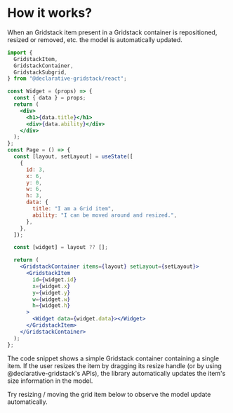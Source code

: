 # How it works?

When an Gridstack item present in a Gridstack container is repositioned, resized or removed, etc. the model is automatically updated.

```jsx
import {
  GridstackItem,
  GridstackContainer,
  GridstackSubgrid,
} from "@declarative-gridstack/react";

const Widget = (props) => {
  const { data } = props;
  return (
    <div>
      <h1>{data.title}</h1>
      <div>{data.ability}</div>
    </div>
  );
};
const Page = () => {
  const [layout, setLayout] = useState([
    {
      id: 3,
      x: 6,
      y: 0,
      w: 6,
      h: 3,
      data: {
        title: "I am a Grid item",
        ability: "I can be moved around and resized.",
      },
    },
  ]);

  const [widget] = layout ?? [];

  return (
    <GridstackContainer items={layout} setLayout={setLayout}>
      <GridstackItem
        id={widget.id}
        x={widget.x}
        y={widget.y}
        w={widget.w}
        h={widget.h}
      >
        <Widget data={widget.data}></Widget>
      </GridstackItem>
    </GridstackContainer>
  );
};
```

The code snippet shows a simple Gridstack container containing a single item. If the user resizes the item by dragging its resize handle (or by using @declarative-gridstack's APIs), the library automatically updates the item's size information in the model.

Try resizing / moving the grid item below to observe the model update automatically.

<div ref="el"></div>

<script setup>
import { createElement } from 'react'
import { createRoot } from 'react-dom/client'
import { ref, onMounted } from 'vue'
import Simple from '../frameworks/react/examples/simple/Simple.jsx'

const el = ref()
onMounted(() => {
  const root = createRoot(el.value)
  root.render(createElement(Simple, {}, null))
})
</script>
